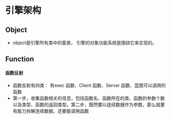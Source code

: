 # 引擎架构
## Object
* object是引擎所有类中的基类， 引擎的对象功能系统是围绕它来实现的。 

## Function
#### 函数反射
* 函数反射有四类： 有exec 函数、Client 函数、Server 函数、蓝图可以调用的函数
* 第一步，收集函数相关的信息，包括函数名、函数所在的类、函数的参数个数以及类型、函数的返回类型。第二步，既然要以连续数据作为参数，那么就要有能力拆解连续数据，还要能调用函数